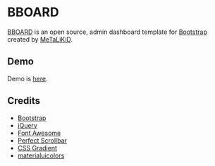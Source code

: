# BBOARD

[BBOARD](https://github.com/MeTaLiKiD/bboard) is an open source, admin dashboard template for [Bootstrap](https://getbootstrap.com) created by [MeTaLiKiD](https://github.com/MeTaLiKiD).

## Demo

Demo is [here](https://metalikid.github.io/bboard/).

## Credits

* [Bootstrap](https://getbootstrap.com)
* [jQuery](https://jquery.com)
* [Font Awesome](https://fontawesome.com/)
* [Perfect Scrollbar](http://utatti.github.io/perfect-scrollbar/)
* [CSS Gradient](https://cssgradient.io/)
* [materialuicolors](http://materialuicolors.co)
